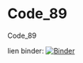 # Code_89
Code_89

lien binder:
[![Binder](https://mybinder.org/badge_logo.svg)](https://mybinder.org/v2/gh/Djalil89/Code_89/HEAD)
